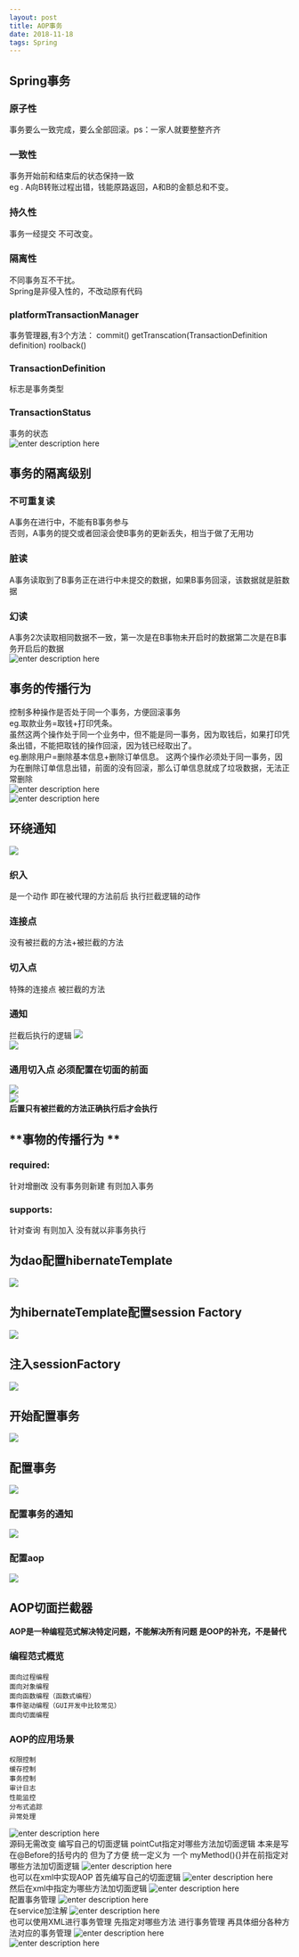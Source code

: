 ```yaml
--- 
layout: post
title: AOP事务
date: 2018-11-18
tags: Spring
---
```

## **Spring事务**
### **原子性**
事务要么一致完成，要么全部回滚。ps：一家人就要整整齐齐
### **一致性**
事务开始前和结束后的状态保持一致  
eg . A向B转账过程出错，钱能原路返回，A和B的金额总和不变。
### **持久性** 
事务一经提交 不可改变。
### **隔离性**
不同事务互不干扰。  
Spring是非侵入性的，不改动原有代码
### **platformTransactionManager**
事务管理器,有3个方法： commit() getTranscation(TransactionDefinition definition) roolback()
### **TransactionDefinition**
标志是事务类型
### **TransactionStatus**
事务的状态  
![enter description
here](https://viabcde.github.io/images/2018-09-24/2018092401.png)  
## **事务的隔离级别**  
### **不可重复读**  
A事务在进行中，不能有B事务参与  
否则，A事务的提交或者回滚会使B事务的更新丢失，相当于做了无用功  
### **脏读**    
A事务读取到了B事务正在进行中未提交的数据，如果B事务回滚，该数据就是脏数据  
### **幻读**    
A事务2次读取相同数据不一致，第一次是在B事物未开启时的数据第二次是在B事务开启后的数据    
![enter description
here](https://viabcde.github.io/images/2018-09-24/2018092402.png)  
## **事务的传播行为**
控制多种操作是否处于同一个事务，方便回滚事务  
eg.取款业务=取钱+打印凭条。  
虽然这两个操作处于同一个业务中，但不能是同一事务，因为取钱后，如果打印凭条出错，不能把取钱的操作回滚，因为钱已经取出了。  
eg.删除用户=删除基本信息+删除订单信息。 这两个操作必须处于同一事务，因为在删除订单信息出错，前面的没有回滚，那么订单信息就成了垃圾数据，无法正常删除  
![enter description
here](https://viabcde.github.io/images/2018-09-24/2018092403.png)  
![enter description
here](https://viabcde.github.io/images/201811/20181114.png)  
## **环绕通知**  
![](https://viabcde.github.io/images/2018-09-17/spring8.png)  
### **织入** 
是一个动作 即在被代理的方法前后 执行拦截逻辑的动作
### **连接点** 
没有被拦截的方法+被拦截的方法
### **切入点** 
特殊的连接点 被拦截的方法
### **通知** 
拦截后执行的逻辑
![](https://viabcde.github.io/images/2018-09-17/spring9.png)  
![](https://viabcde.github.io/images/2018-09-17/spring10.png)  
### **通用切入点 必须配置在切面的前面**  
![](https://viabcde.github.io/images/2018-09-17/spring11.png)   
![](https://viabcde.github.io/images/2018-09-17/spring12.png)     
**后置只有被拦截的方法正确执行后才会执行**
## **事物的传播行为 **
### **required:** 
针对增删改 没有事务则新建 有则加入事务  
###  **supports:** 
针对查询 有则加入 没有就以非事务执行  
## **为dao配置hibernateTemplate**  
![](https://viabcde.github.io/images/2018-09-17/spring21.png)  
## **为hibernateTemplate配置session Factory**  
![](https://viabcde.github.io/images/2018-09-17/spring22.png)  
## **注入sessionFactory**  
![](https://viabcde.github.io/images/2018-09-17/spring23.png)  
## **开始配置事务**  
![](https://viabcde.github.io/images/2018-09-17/spring24.png)  
## **配置事务**  
![](https://viabcde.github.io/images/2018-09-17/spring25.png)  
### **配置事务的通知**  
![](https://viabcde.github.io/images/2018-09-17/spring26.png)  
### **配置aop**  
![](https://viabcde.github.io/images/2018-09-17/spring27.png)  
## **AOP切面拦截器**
**AOP是一种编程范式解决特定问题，不能解决所有问题
是OOP的补充，不是替代**     
### **编程范式概览**

``` 
面向过程编程  
面向对象编程  
面向函数编程（函数式编程）  
事件驱动编程（GUI开发中比较常见）  
面向切面编程  
```
### **AOP的应用场景**  

``` 
权限控制
缓存控制
事务控制
审计日志
性能监控
分布式追踪
异常处理
```

![enter description
here](https://viabcde.github.io/images/blog/20180928117.png)  
源码无需改变 编写自己的切面逻辑
pointCut指定对哪些方法加切面逻辑
本来是写在@Before的括号内的 但为了方便 统一定义为 一个 myMethod(){}并在前指定对哪些方法加切面逻辑
![enter description
here](https://viabcde.github.io/images/blog/20180928118.png)  
也可以在xml中实现AOP
首先编写自己的切面逻辑
![enter description
here](https://viabcde.github.io/images/blog/20180928119.png)  
然后在xml中指定为哪些方法加切面逻辑
![enter description
here](https://viabcde.github.io/images/blog/20180928120.png)  
配置事务管理
![enter description
here](https://viabcde.github.io/images/blog/20180928126.png)  
在service加注解
![enter description
here](https://viabcde.github.io/images/blog/20180928127.png)  
也可以使用XML进行事务管理
先指定对哪些方法 进行事务管理 再具体细分各种方法对应的事务管理
![enter description
here](https://viabcde.github.io/images/blog/20180928128.png)  
![enter description
here](https://viabcde.github.io/images/blog/20180928129.png)  